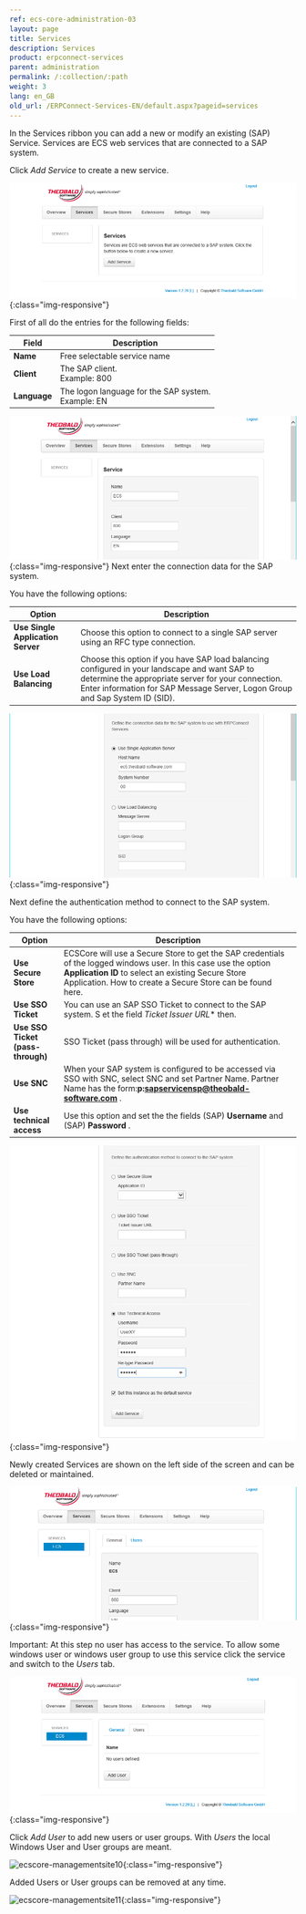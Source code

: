 ```yaml
---
ref: ecs-core-administration-03
layout: page
title: Services
description: Services
product: erpconnect-services
parent: administration
permalink: /:collection/:path
weight: 3
lang: en_GB
old_url: /ERPConnect-Services-EN/default.aspx?pageid=services
---
```


In the Services ribbon you can add a new or modify an existing (SAP) Service. Services are ECS web services that are connected to a SAP system. 


Click *Add Service* to create a new service. 

![ecscore-managementsite4](/img/content/ecscore-managementsite4.jpg.png){:class="img-responsive"}

First of all do the entries for the following fields:

| Field     | Description               |
|--------------|--------------------------------------------------------|
| **Name**     | Free selectable service name                           |
| **Client**   | The SAP client.<br> Example: 800                       |
| **Language** | The logon language for the SAP system.<br> Example: EN |

![ecscore-managementsite5](/img/content/ecscore-managementsite5.jpg.png){:class="img-responsive"}
Next enter the connection data for the SAP system. 

You have the following options:

| Option | Description                                                                                                                                                                |
|-----------------------------------|---------------------------------------------------------------------------------------------------------------------------------------------------------------------------------------------------------------------------------------------------|
| **Use Single Application Server** | Choose this option to connect to a single SAP server using an RFC type connection.                                                                                                                                                                |
| **Use Load Balancing**            | Choose this option if you have SAP load balancing configured in your landscape  and want SAP to determine the appropriate server             				 for your connection. Enter information for SAP Message Server, Logon Group and Sap System ID (SID). |


![ecscore-managementsite6](/img/content/ecscore-managementsite6.jpg.png){:class="img-responsive"}

Next define the authentication method to connect to the SAP system. 

You have the following options:

| Option                      | Description |
|-------------------------------------------|------------------------------------------------------------------------------------------------------------------------------------------------------------------------------------------------------------------------------------------|
| **Use Secure Store**                      | ECSCore will use a Secure Store  to get the SAP credentials of the logged windows user. In this case use the option **Application ID** to select an existing Secure Store  Application. How to create a Secure Store can be found 						 here. |
| **Use SSO Ticket**                        | You can use an SAP SSO Ticket to connect to the SAP system. S et the field *Ticket Issuer URL** then.                                                                                                                                    |
| **Use SSO Ticket**<br> **(pass-through)** | SSO Ticket (pass through) will be used for authentication.                                                                                                                                                                               |
| **Use SNC**                               | When your SAP system is configured to be accessed via SSO with SNC, select SNC and set Partner Name. Partner Name has the form:**p:sapservicensp@theobald-software.com** .                                                               |
| **Use technical access**                  | Use this option and set the the fields (SAP) **Username**  and (SAP) **Password** .                                                                                                                                                      |

![ecscore-managementsite7](/img/content/ecscore-managementsite7.jpg.png){:class="img-responsive"}

Newly created Services are shown on the left side of the screen and can be deleted or maintained. 

![ecscore-managementsite8](/img/content/ecscore-managementsite8.jpg.png){:class="img-responsive"}

Important: At this step no user has access to the service. To allow some windows user or windows user group to use this service click the service and switch to the *Users* tab.

![ecscore-managementsite9](/img/content/ecscore-managementsite9.jpg.png){:class="img-responsive"}

Click *Add User* to add new users or user groups. With *Users* the local Windows User and User groups are meant. 

![ecscore-managementsite10](/img/content/ecscore-managementsite10.jpg.png){:class="img-responsive"}

Added Users or User groups can be removed at any time.  

![ecscore-managementsite11](/img/content/ecscore-managementsite11.jpg.png){:class="img-responsive"}
